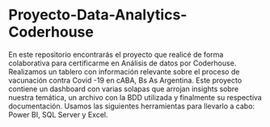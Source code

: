 # Proyecto-Data-Analytics-Coderhouse
En este repositorio encontrarás el proyecto que realicé de forma colaborativa para certificarme en Análisis de datos por Coderhouse. Realizamos un tablero con información relevante sobre el proceso de vacunación contra Covid -19 en cABA, Bs As Argentina. Este proyecto contiene un dashboard con varias solapas que arrojan insights sobre nuestra temática, un archivo con la BDD utilizada y finalmente su respectiva documentación.
Usamos las siguientes herramientas para llevarlo a cabo: Power BI, SQL Server y Excel. 
